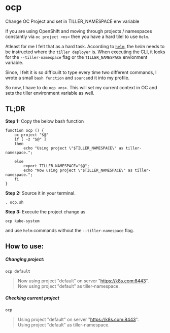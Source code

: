 # ocp
Change OC Project and set in TILLER_NAMESPACE env variable

If you are using OpenShift and moving through projects / namespaces constantly via `oc project <ns>` then you have a hard tilel to use `Helm`.

Atleast for me I felt that as a hard task. According to [`helm`](http://helm.sh), the *helm* needs to be instructed where the `tiller deployer` is. When executing the CLI, it looks for the `--tiller-namespace` flag or the `TILLER_NAMESPACE` envionment variable.

Since, I felt it is so difficuilt to type every time two different commands, I wrote a small `bash function` and `source`ed it into my profile. 

So now, I have to do `ocp <ns>`. This will set my current context in OC and sets the tiller environment variable as well.


## TL;DR

**Step 1:** Copy the below bash function

```shell
function ocp () {
    oc project "$@"
	if [ -z "$@" ] 
	then
		echo "Using project \"$TILLER_NAMESPACE\" as tiller-namespace.";
	 
	else
		export TILLER_NAMESPACE="$@";
		echo "Now using project \"$TILLER_NAMESPACE\" as tiller-namespace.";
	fi
}
```

**Step 2:** Source it in your terminal.
```shell
. ocp.sh
```

**Step 3:** Execute the project change as 
```shell
ocp kube-system
```
and use `helm` commands without the `--tiller-namespace` flag.


## How to use:

##### Changing project:

```
ocp default
```

> Now using project "default" on server "https://k8s.com:8443". <br/>
Now using project "default" as tiller-namespace.

##### Checking current project
```
ocp
```

>Using project "default" on server "https://k8s.com:8443". <br/>
Using project "default" as tiller-namespace.
